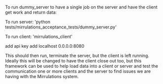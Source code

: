 To run dummy_server to have a single job on the server
and have the client get work and return data:

To run server:
'python tests/mirrulations_acceptance_tests/dummy_server.py'

To run client:
'mirrulations_client'

add api key
add localhost 0.0.0.0:8080

This should then run, terminate the server, but the client
is left running. Ideally this will be changed to have the
client close out too, but this framework can be used to help
load data into a client or server and test the communication
one or more clients and the server to find issues we are having
with the Mirrulations system.
